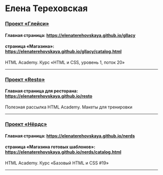 # Елена Тереховская 

### [Проект «Глейси»](https://github.com/elenaterehovskaya/524673-gllacy "repository")
#### Главная страница: <a href="https://elenaterehovskaya.github.io/gllacy" target="_blank">https://elenaterehovskaya.github.io/gllacy</a>

#### страница «Магазина»: <a href="https://elenaterehovskaya.github.io/gllacy/catalog.html" target="_blank">https://elenaterehovskaya.github.io/gllacy/catalog.html</a>

HTML Academy. Курс «HTML и CSS, уровень 1, поток 20»

---

### [Проект «Resto»](https://github.com/elenaterehovskaya/resto "repository")
#### Главная страница для ресторана: <a href="https://elenaterehovskaya.github.io/resto" target="_blank">https://elenaterehovskaya.github.io/resto</a>

Полезная рассылка HTML Academy. Макеты для тренировки

---

### [Проект «Нёрдс»](https://github.com/elenaterehovskaya/524673-nerds "repository")
#### Главная страница: <a href="https://elenaterehovskaya.github.io/nerds" target="_blank">https://elenaterehovskaya.github.io/nerds</a>

#### страница «Магазина готовых шаблонов»: <a href="https://elenaterehovskaya.github.io/nerds/catalog.html" target="_blank">https://elenaterehovskaya.github.io/nerds/catalog.html</a>

HTML Academy. Курс «Базовый HTML и CSS #19»

---
